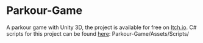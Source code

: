 # Parkour-Game
 A parkour game with Unity 3D, the project is available for free on [Itch.io](https://eajb.itch.io/parkourgame).
 C# scripts for this project can be found [here](https://github.com/EAJB1/Parkour-Game/tree/main/Parkour%20Game/Assets/Scripts): Parkour-Game/Assets/Scripts/
